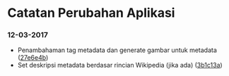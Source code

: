 # Catatan Perubahan Aplikasi

### 12-03-2017
- Penambahaman tag metadata dan generate gambar untuk metadata ([27e6e4b](https://github.com/glosarium/glosarium/commit/27e6e4b67bb6a45beb365468b4559fdd486a25f7))
- Set deskripsi metadata berdasar rincian Wikipedia (jika ada) ([3b1c13a](https://github.com/glosarium/glosarium/commit/3b1c13af467af26a4d4ef31485336f6b3aa5d2aa))

